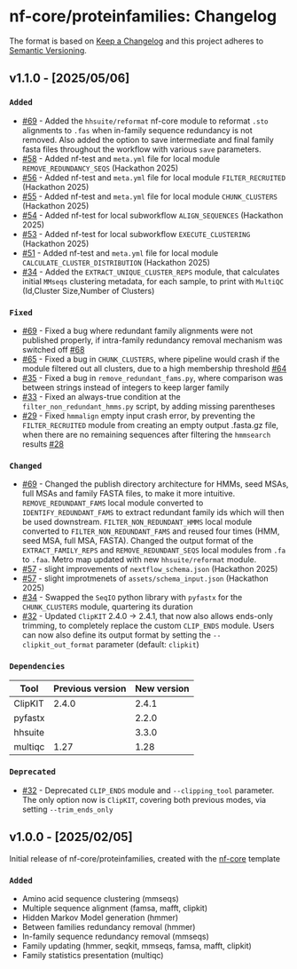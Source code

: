 # nf-core/proteinfamilies: Changelog

The format is based on [Keep a Changelog](https://keepachangelog.com/en/1.0.0/)
and this project adheres to [Semantic Versioning](https://semver.org/spec/v2.0.0.html).

## v1.1.0 - [2025/05/06]


### `Added`

- [#69](https://github.com/nf-core/proteinfamilies/pull/69) - Added the `hhsuite/reformat` nf-core module to reformat `.sto` alignments to `.fas` when in-family sequence redundancy is not removed.
  Also added the option to save intermediate and final family fasta files throughout the workflow with various `save` parameters.
- [#58](https://github.com/nf-core/proteinfamilies/pull/58) - Added nf-test and `meta.yml` file for local module `REMOVE_REDUNDANCY_SEQS` (Hackathon 2025)
- [#56](https://github.com/nf-core/proteinfamilies/pull/56) - Added nf-test and `meta.yml` file for local module `FILTER_RECRUITED` (Hackathon 2025)
- [#55](https://github.com/nf-core/proteinfamilies/pull/55) - Added nf-test and `meta.yml` file for local module `CHUNK_CLUSTERS` (Hackathon 2025)
- [#54](https://github.com/nf-core/proteinfamilies/pull/54) - Added nf-test for local subworkflow `ALIGN_SEQUENCES` (Hackathon 2025)
- [#53](https://github.com/nf-core/proteinfamilies/pull/53) - Added nf-test for local subworkflow `EXECUTE_CLUSTERING` (Hackathon 2025)
- [#51](https://github.com/nf-core/proteinfamilies/pull/51) - Added nf-test and `meta.yml` file for local module `CALCULATE_CLUSTER_DISTRIBUTION` (Hackathon 2025)
- [#34](https://github.com/nf-core/proteinfamilies/pull/34) - Added the `EXTRACT_UNIQUE_CLUSTER_REPS` module, that calculates initial `MMseqs` clustering metadata, for each sample, to print with `MultiQC` (Id,Cluster Size,Number of Clusters)

### `Fixed`

- [#69](https://github.com/nf-core/proteinfamilies/pull/69) - Fixed a bug where redundant family alignments were not published properly, if intra-family redundancy removal mechanism was switched off [#68](https://github.com/nf-core/proteinfamilies/pull/68)
- [#65](https://github.com/nf-core/proteinfamilies/pull/65) - Fixed a bug in `CHUNK_CLUSTERS`, where pipeline would crash if the module filtered out all clusters, due to a high membership threshold [#64](https://github.com/nf-core/proteinfamilies/pull/64)
- [#35](https://github.com/nf-core/proteinfamilies/pull/35) - Fixed a bug in `remove_redundant_fams.py`, where comparison was between strings instead of integers to keep larger family
- [#33](https://github.com/nf-core/proteinfamilies/pull/33) - Fixed an always-true condition at the `filter_non_redundant_hmms.py` script, by adding missing parentheses
- [#29](https://github.com/nf-core/proteinfamilies/pull/29) - Fixed `hmmalign` empty input crash error, by preventing the `FILTER_RECRUITED` module from creating an empty output .fasta.gz file, when there are no remaining sequences after filtering the `hmmsearch` results [#28](https://github.com/nf-core/proteinfamilies/issues/28)

### `Changed`

- [#69](https://github.com/nf-core/proteinfamilies/pull/69) - Changed the publish directory architecture for HMMs, seed MSAs, full MSAs and family FASTA files, to make it more intuitive.
  `REMOVE_REDUNDANT_FAMS` local module converted to `IDENTIFY_REDUNDANT_FAMS` to extract redundant family ids which will then be used downstream.
  `FILTER_NON_REDUNDANT_HMMS` local module converted to `FILTER_NON_REDUNDANT_FAMS` and reused four times (HMM, seed MSA, full MSA, FASTA).
  Changed the output format of the `EXTRACT_FAMILY_REPS` and `REMOVE_REDUNDANT_SEQS` local modules from `.fa` to `.faa`.
  Metro map updated with new `hhsuite/reformat` module.
- [#57](https://github.com/nf-core/proteinfamilies/pull/57) - slight improvements of `nextflow_schema.json` (Hackathon 2025)
- [#57](https://github.com/nf-core/proteinfamilies/pull/57) - slight improtmenets of `assets/schema_input.json` (Hackathon 2025)
- [#34](https://github.com/nf-core/proteinfamilies/pull/34) - Swapped the `SeqIO` python library with `pyfastx` for the `CHUNK_CLUSTERS` module, quartering its duration
- [#32](https://github.com/nf-core/proteinfamilies/pull/32) - Updated `ClipKIT` 2.4.0 -> 2.4.1, that now also allows ends-only trimming, to completely replace the custom `CLIP_ENDS` module. Users can now also define its output format by setting the `--clipkit_out_format` parameter (default: `clipkit`)

### `Dependencies`

| Tool    | Previous version | New version |
| ------- | ---------------- | ----------- |
| ClipKIT | 2.4.0            | 2.4.1       |
| pyfastx |                  | 2.2.0       |
| hhsuite |                  | 3.3.0       |
| multiqc | 1.27             | 1.28        |

### `Deprecated`

- [#32](https://github.com/nf-core/proteinfamilies/pull/32) - Deprecated `CLIP_ENDS` module and `--clipping_tool` parameter. The only option now is `ClipKIT`, covering both previous modes, via setting `--trim_ends_only`

## v1.0.0 - [2025/02/05]

Initial release of nf-core/proteinfamilies, created with the [nf-core](https://nf-co.re/) template

### `Added`

- Amino acid sequence clustering (mmseqs)
- Multiple sequence alignment (famsa, mafft, clipkit)
- Hidden Markov Model generation (hmmer)
- Between families redundancy removal (hmmer)
- In-family sequence redundancy removal (mmseqs)
- Family updating (hmmer, seqkit, mmseqs, famsa, mafft, clipkit)
- Family statistics presentation (multiqc)
